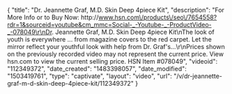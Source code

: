 {
    "title": "Dr. Jeannette Graf, M.D. Skin Deep 4piece Kit",
    "description": "For More Info or to Buy Now: http:\/\/www.hsn.com\/products\/seo\/7654558?rdr=1&sourceid=youtube&cm_mmc=Social-_-Youtube-_-ProductVideo-_-078049\r\nDr. Jeannette Graf, M.D. Skin Deep 4piece Kit\nThe look of youth is everywhere ... from magazine covers to the red carpet. Let the mirror reflect your youthful look with help from Dr. Graf's...\r\nPrices shown on the previously recorded video may not represent the current price.  View hsn.com to view the current selling price. HSN Item #078049",
    "videoid": "112349372",
    "date_created": "1483398057",
    "date_modified": "1503419761",
    "type": "captivate",
    "layout": "video",
    "url": "\/v\/dr-jeannette-graf-m-d-skin-deep-4piece-kit\/112349372"
}